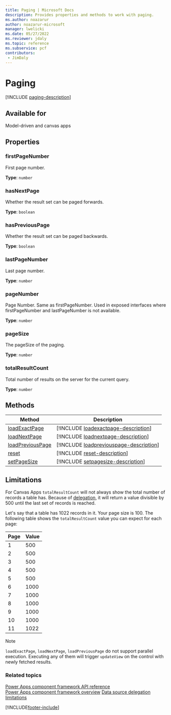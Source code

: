 ```yaml
---
title: Paging | Microsoft Docs
description: Provides properties and methods to work with paging.
ms.author: noazarur
author: noazarur-microsoft
manager: lwelicki
ms.date: 05/27/2022
ms.reviewer: jdaly
ms.topic: reference
ms.subservice: pcf
contributors:
 - JimDaly
---
```


# Paging

[!INCLUDE [paging-description](includes/paging-description.md)]

## Available for

Model-driven and canvas apps

## Properties

### firstPageNumber

First page number.

**Type**: `number`

### hasNextPage

Whether the result set can be paged forwards.

**Type**: `boolean`

### hasPreviousPage

Whether the result set can be paged backwards.

**Type**: `boolean`

### lastPageNumber

Last page number.

**Type**: `number`

### pageNumber

Page Number. Same as firstPageNumber. Used in exposed interfaces where firstPageNumber and lastPageNumber is not available.

**Type**: `number`

### pageSize

The pageSize of the paging.

**Type**: `number`

### totalResultCount

Total number of results on the server for the current query.

**Type**: `number`

## Methods

| Method                                         | Description                                                                                |
| ---------------------------------------------- | ------------------------------------------------------------------------------------------ |
| [loadExactPage](paging/loadExactPage.md)       | [!INCLUDE [loadexactpage-description](paging/includes/loadexactpage-description.md)]       |
| [loadNextPage](paging/loadnextpage.md)         | [!INCLUDE [loadnextpage-description](paging/includes/loadnextpage-description.md)]         |
| [loadPreviousPage](paging/loadpreviouspage.md) | [!INCLUDE [loadpreviouspage-description](paging/includes/loadpreviouspage-description.md)] |
| [reset](paging/reset.md)                       | [!INCLUDE [reset-description](paging/includes/reset-description.md)]                       |
| [setPageSize](paging/setpagesize.md)           | [!INCLUDE [setpagesize-description](paging/includes/setpagesize-description.md)]           |

## Limitations

For Canvas Apps `totalResultCount` will not always show the total number of records a table has. Because of [delegation](../../../maker/canvas-apps/delegation-overview.md), it will return a value divisible by 500 until the last set of records is reached.

Let's say that a table has 1022 records in it. Your page size is 100. The following table shows the `totalResultCount` value you can expect for each page:

|Page  |Value  |
|----|----|
|1|500|
|2|500|
|3|500|
|4|500|
|5|500|
|6|1000|
|7|1000|
|8|1000|
|9|1000|
|10|1000|
|11|1022|


> [!NOTE]
> `loadExactPage`, `loadNextPage`, `loadPreviousPage` do not support parallel execution.
> Executing any of them will trigger `updateView` on the control with newly fetched results.

### Related topics

[Power Apps component framework API reference](../reference/index.md)<br/>
[Power Apps component framework overview](../overview.md)
[Data source delegation limitations](/powerapps-docs/maker/canvas-apps/delegation-overview#changing-the-limit)

[!INCLUDE[footer-include](../../../includes/footer-banner.md)]
